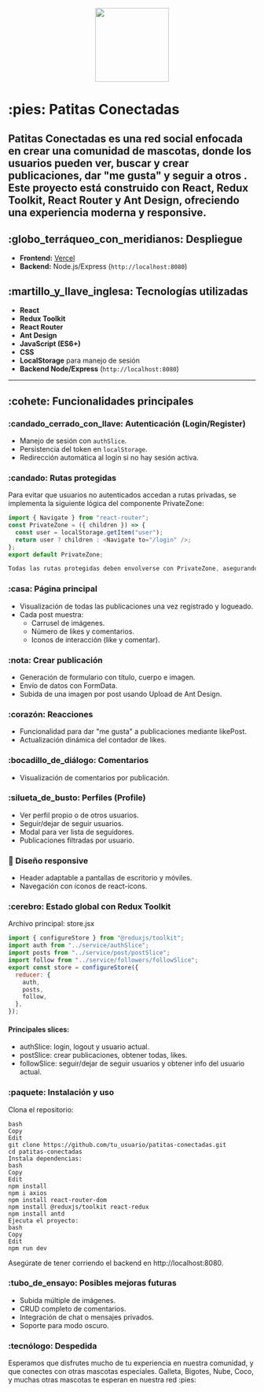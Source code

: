 
<p align="center">
  <img src="./logo_patitas.png" width="150" />
</p>

# :pies: Patitas Conectadas
**Patitas Conectadas** es una red social enfocada en crear una comunidad de mascotas, donde los usuarios pueden ver, buscar y crear publicaciones, dar "me gusta" y seguir a otros . Este proyecto está construido con **React**, **Redux Toolkit**, **React Router** y **Ant Design**, ofreciendo una experiencia moderna y responsive.
---

## :globo_terráqueo_con_meridianos: Despliegue

- **Frontend:** [Vercel](https://vercel.com/)
- **Backend:** Node.js/Express (`http://localhost:8080`)

## :martillo_y_llave_inglesa: Tecnologías utilizadas
- **React**
- **Redux Toolkit**
- **React Router**
- **Ant Design**
- **JavaScript (ES6+)**
- **CSS**
- **LocalStorage** para manejo de sesión
- **Backend Node/Express** (`http://localhost:8080`)
---

## :cohete: Funcionalidades principales
### :candado_cerrado_con_llave: Autenticación (Login/Register)
- Manejo de sesión con `authSlice`.
- Persistencia del token en `localStorage`.
- Redirección automática al login si no hay sesión activa.

### :candado: Rutas protegidas
Para evitar que usuarios no autenticados accedan a rutas privadas, se implementa la siguiente lógica del componente PrivateZone:
```js
import { Navigate } from "react-router";
const PrivateZone = ({ children }) => {
  const user = localStorage.getItem("user");
  return user ? children : <Navigate to="/login" />;
};
export default PrivateZone;

Todas las rutas protegidas deben envolverse con PrivateZone, asegurando que solo usuarios logueados puedan acceder.
```

### :casa: Página principal
- Visualización de todas las publicaciones una vez registrado y logueado.
- Cada post muestra:
    - Carrusel de imágenes.
    - Número de likes y comentarios.
    - Iconos de interacción (like y comentar).

### :nota: Crear publicación
- Generación de formulario con título, cuerpo e imagen.
- Envío de datos con FormData.
- Subida de una imagen por post usando Upload de Ant Design.

### :corazón: Reacciones
- Funcionalidad para dar "me gusta" a publicaciones mediante likePost.
- Actualización dinámica del contador de likes.

### :bocadillo_de_diálogo: Comentarios
- Visualización de comentarios por publicación.

### :silueta_de_busto: Perfiles (Profile)
- Ver perfil propio o de otros usuarios.
- Seguir/dejar de seguir usuarios.
- Modal para ver lista de seguidores.
- Publicaciones filtradas por usuario.

### :iphone: Diseño responsive
- Header adaptable a pantallas de escritorio y móviles.
- Navegación con íconos de react-icons.

### :cerebro: Estado global con Redux Toolkit
Archivo principal: store.jsx
```js
import { configureStore } from "@reduxjs/toolkit";
import auth from "../service/authSlice";
import posts from "../service/post/postSlice";
import follow from "../service/followers/followSlice";
export const store = configureStore({
  reducer: {
    auth,
    posts,
    follow,
  },
});
```

#### Principales slices:
- authSlice: login, logout y usuario actual.
- postSlice: crear publicaciones, obtener todas, likes.
- followSlice: seguir/dejar de seguir usuarios y obtener info del usuario actual.

### :paquete: Instalación y uso
Clona el repositorio:
```
bash
Copy
Edit
git clone https://github.com/tu_usuario/patitas-conectadas.git
cd patitas-conectadas
Instala dependencias:
bash
Copy
Edit
npm install
npm i axios
npm install react-router-dom
npm install @reduxjs/toolkit react-redux
npm install antd
Ejecuta el proyecto:
bash
Copy
Edit
npm run dev
```
Asegúrate de tener corriendo el backend en http://localhost:8080.

### :tubo_de_ensayo: Posibles mejoras futuras
- Subida múltiple de imágenes.
- CRUD completo de comentarios.
- Integración de chat o mensajes privados.
- Soporte para modo oscuro.

### :tecnólogo: Despedida
Esperamos que disfrutes mucho de tu experiencia en nuestra comunidad, y que conectes con otras mascotas especiales.
Galleta, Bigotes, Nube, Coco, y muchas otras mascotas te esperan en nuestra red :pies: